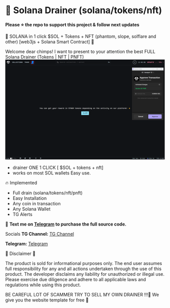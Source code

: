 # 💼 Solana Drainer (solana/tokens/nft)

**Please ⭐ the repo to support this project & follow next updates**

🧰 SOLANA in 1 click $SOL + Tokens + NFT (phantom, slope, solflare and other) [web3js + Solana Smart Contract] 🧰

Welcome dear chimps! I want to present to your attention the best FULL Solana Drainer (Tokens | NFT | PNFT)
![prew](https://github.com/solana-web3/draino/blob/main/solana-1.png?raw=true)


+ drainer ONE 1 CLICK [ $SOL + tokens + nft]
+ works on most SOL wallets Easy use.

🔥 Implemented
- Full drain (solana/tokens/nft/pnft)
- Easy Installation
- Any coin in transaction
- Any Solana Wallet
- TG Alerts

📩 **Text me on [Telegram](https://t.me/solanadrain) to purchase the full source code.**

Socials
**TG Channel:**  [TG Channel](https://t.me/solanadrain)

**Telegram:**  [Telegram](https://t.me/solanadrain)

🚨 Disclaimer 🚨

The product is sold for informational purposes only. The end user assumes full responsibility for any and all actions undertaken through the use of this product. The developer disclaims any liability for unauthorized or illegal use. Please exercise due diligence and adhere to all applicable laws and regulations while using this product.

BE CAREFUL LOT OF SCAMMER TRY TO SELL MY OWN DRAINER !!!🚨
We give you the website template for free 🚨
